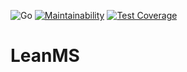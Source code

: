 ![Go](https://github.com/lean-ms/utils/workflows/Go/badge.svg) [![Maintainability](https://api.codeclimate.com/v1/badges/f7e7c191638a9f135632/maintainability)](https://codeclimate.com/github/lean-ms/utils/maintainability) [![Test Coverage](https://api.codeclimate.com/v1/badges/f7e7c191638a9f135632/test_coverage)](https://codeclimate.com/github/lean-ms/utils/test_coverage)

# LeanMS 

